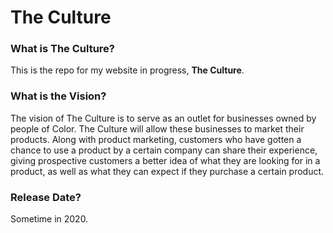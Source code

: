 # The Culture

### What is The Culture?
This is the repo for my website in progress, **The Culture**.

### What is the Vision?
The vision of The Culture is to serve as an outlet for businesses owned by people of Color. The Culture will allow these businesses to market their products. Along with product marketing, customers who have gotten a chance to use a product by a certain company can share their experience, giving prospective customers a better idea of what they are looking for in a product, as well as what they can expect if they purchase a certain product.

### Release Date?
Sometime in 2020.
